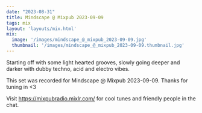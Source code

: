 ```yaml
---
date: "2023-08-31"
title: Mindscape @ Mixpub 2023-09-09
tags: mix
layout: 'layouts/mix.html'
mix:
  image: '/images/mindscape_@_mixpub_2023-09-09.jpg'
  thumbnail: '/images/mindscape_@_mixpub_2023-09-09.thumbnail.jpg'
---
```


Starting off with some light hearted grooves, slowly going deeper and darker with dubby techno, acid and electro vibes.

This set was recorded for Mindscape @ Mixpub 2023-09-09. Thanks for tuning in <3

Visit https://mixpubradio.mixlr.com/ for cool tunes and friendly people in the chat.